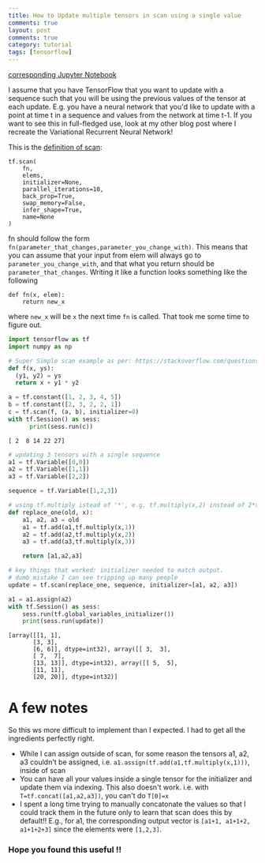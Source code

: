 ```yaml
---
title: How to Update multiple tensors in scan using a single value
comments: true
layout: post
comments: true
category: tutorial
tags: [tensorflow]
---
```


[corresponding Jupyter Notebook](https://github.com/wcarvalho/jupyter_notebooks/blob/master/tf.scan/Tensorflow%20Scan.ipynb)

I assume that you have TensorFlow that you want to update with a sequence such that you will be using the previous values of the tensor at each update. E.g. you have a neural network that you'd like to update with a point at time t in a sequence and values from the network at time t-1. If you want to see this in full-fledged use, look at my other blog post where I recreate the Variational Recurrent Neural Network!

This is the [definition of scan](https://www.tensorflow.org/api_docs/python/tf/scan):
```
tf.scan(
    fn,
    elems,
    initializer=None,
    parallel_iterations=10,
    back_prop=True,
    swap_memory=False,
    infer_shape=True,
    name=None
)
```
fn should follow the form `fn(parameter_that_changes,parameter_you_change_with)`. This means that you can assume that your input from elem will always go to `parameter_you_change_with`, and that what you return should be `parameter_that_changes`.
Writing it like a function looks something like the following
```
def fn(x, elem):
    return new_x
```
where `new_x` will be `x` the next time `fn` is called. That took me some time to figure out.


```python
import tensorflow as tf
import numpy as np
```


```python
# Super Simple scan example as per: https://stackoverflow.com/questions/43841782/scan-function-in-theano-and-tensorflow
def f(x, ys):
  (y1, y2) = ys
  return x + y1 * y2

a = tf.constant([1, 2, 3, 4, 5])
b = tf.constant([2, 3, 2, 2, 1])
c = tf.scan(f, (a, b), initializer=0)
with tf.Session() as sess:
      print(sess.run(c))
```

    [ 2  8 14 22 27]



```python
# updating 3 tensors with a single sequence
a1 = tf.Variable([0,0])
a2 = tf.Variable([1,1])
a3 = tf.Variable([2,2])

sequence = tf.Variable([1,2,3])

# using tf.multiply istead of '*', e.g. tf.multiply(x,2) instead of 2*x was key to this compiling...
def replace_one(old, x):
    a1, a2, a3 = old
    a1 = tf.add(a1,tf.multiply(x,1))
    a2 = tf.add(a2,tf.multiply(x,2))
    a3 = tf.add(a3,tf.multiply(x,3))

    return [a1,a2,a3]

# key things that worked: initializer needed to match output. 
# dumb mistake I can see tripping up many people
update = tf.scan(replace_one, sequence, initializer=[a1, a2, a3])

a1 = a1.assign(a2)
with tf.Session() as sess:
    sess.run(tf.global_variables_initializer())
    print(sess.run(update))


```

    [array([[1, 1],
           [3, 3],
           [6, 6]], dtype=int32), array([[ 3,  3],
           [ 7,  7],
           [13, 13]], dtype=int32), array([[ 5,  5],
           [11, 11],
           [20, 20]], dtype=int32)]


# A few notes
So this ws more difficult to implement than I expected. I had to get all the ingredients perfectly right. 
* While I can assign outside of scan, for some reason the tensors a1, a2, a3 couldn't be assigned, i.e. `a1.assign(tf.add(a1,tf.multiply(x,1)))`, inside of scan
* You can have all your values inside a single tensor for the initializer and update them via indexing. This also doesn't work. i.e. with `T=tf.concat([a1,a2,a3])`, you can't do `T[0]=x`
* I spent a long time trying to manually concatonate the values so that I could track them in the future only to learn that scan does this by default!! E.g., for a1, the corresponding output vector is `[a1+1, a1+1+2, a1+1+2+3]` since the elements were `[1,2,3]`.

### Hope you found this useful !!
